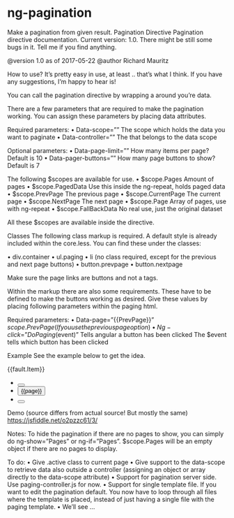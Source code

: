 # ng-pagination
Make a pagination from given result. 
Pagination Directive
Pagination directive documentation. Current version: 1.0. There might be still some bugs in it. Tell me if you find anything.

@version 	1.0 as of 2017-05-22
@author	Richard Mauritz

How to use?
It’s pretty easy in use, at least .. that’s what I think. If you have any suggestions, I’m happy to hear is!

You can call the pagination directive by wrapping a <ng-pagination> around you’re data.

There are a few parameters that are required to make the pagination working. You can assign these parameters by placing data attributes.

Required parameters: <ng-pagination data-...>
•	Data-scope=””		The scope which holds the data you want to paginate
•	Data-controller=””	The that belongs to the data scope

Optional parameters: <ng-pagination data-...>
•	Data-page-limit=””	How many items per page? Default is 10
•	Data-pager-buttons=”” How many page buttons to show? Default is 7

The following $scopes are available for use.
•	$scope.Pages		Amount of pages
•	$scope.PagedData	Use this inside the ng-repeat, holds paged data
•	$scope.PrevPage	The previous page
•	$scope.CurrentPage	The current page
•	$scope.NextPage	The next page
•	$scope.Page		Array of pages, use with ng-repeat
•	$scope.FallBackData	No real use, just the original dataset

All these $scopes are available inside the <ng-pagination> directive.

Classes
The following class markup is required.  A default style is already included within the core.less. You can find these under the classes:

•	div.container
•	ul.paging
•	li (no class required, except for the previous and next page buttons)
•	button.prevpage
•	button.nextpage

Make sure the page links are buttons and not a tags.

Within the markup there are also some requirements. These have to be defined to make the buttons working as desired. Give these values by placing following parameters within the paging html.

Required parameters:
•	Data-page=”{{PrevPage}}”	$scope.PrevPage (If you use the previous page option)
•	Ng-click=”DoPaging($event)”	Tells angular a button has been clicked
The $event tells which button has been clicked

Example
See the example below to get the idea.

<ng-pagination data-controller="FailureController" data-scope="allData" data-page-limit="15" data-pager-buttons="7">
    <div ng-repeat="fault in PagedData">
        <div class="col-md-12">{{fault.Item}}</div>
    </div>
    <div class="paging-container">
        <ul class="paging">
            <li><button class="prevpage" data-page="{{PrevPage}}" ng-click="DoPaging($event)"><i class="fa fa-caret-left" aria-hidden="true"></i></button></li>
            <li ng-repeat="page in Pages"><button data-page="{{Page}}" ng-click="DoPaging($event)">{{page}}</button></li>
            <li><button class="nextpage" data-page="{{NextPage}}" ng-click="DoPaging($event)"><i class="fa fa-caret-right" aria-hidden="true"></i></button></li>
        </ul>
    </div>
</ng-pagination>

Demo (source differs from actual source! But mostly the same)
https://jsfiddle.net/o2pzzc61/3/

Notes:
To hide the pagination if there are no pages to show, you can simply do ng-show=”Pages” or ng-if=”Pages”. $scope.Pages will be an empty object if there are no pages to display.

To do:
•	Give .active class to current page
•	Give support to the data-scope to retrieve data also outside a controller (assigning an object or array directly to the data-scope attribute)
•	Support for pagination server side. Use paging-controller.js for now.
•	Support for single template file. If you want to edit the pagination default. You now have to loop through all files where the template is placed, instead of just having a single file with the paging template.
•	We’ll see …
